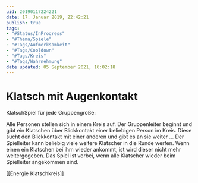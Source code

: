 ```yaml
---
uid: 20190117224221
date: 17. Januar 2019, 22:42:21
publish: true
tags:
- "#Status/InProgress"
- "#Thema/Spiele"
- "#Tags/Aufmerksamkeit"
- "#Tags/Cooldown"
- "#Tags/Kreis"
- "#Tags/Wahrnehmung"
date updated: 05 September 2021, 16:02:18
---
```


#  Klatsch mit Augenkontakt

KlatschSpiel für jede Gruppengröße:

Alle Personen stellen sich in einem Kreis auf.
Der Gruppenleiter beginnt und gibt ein Klatschen über Blickkontakt einer beliebigen Person im Kreis. Diese sucht den Blickkontakt mit einer anderen und gibt es an sie weiter …
Der Spielleiter kann beliebig viele weitere Klatscher in die Runde werfen. Wenn einen ein Klatschen bei ihm wieder ankommt, ist wird dieser nicht mehr weitergegeben.
Das Spiel ist vorbei, wenn alle Klatscher wieder beim Spielleiter angekommen sind.

[[Energie Klatschkreis]]
